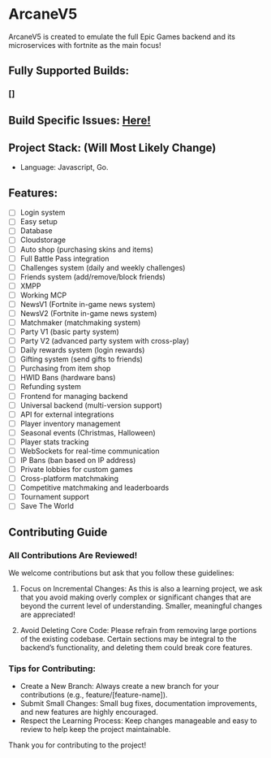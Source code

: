 # ArcaneV5
ArcaneV5 is created to emulate the full Epic Games backend and its microservices with fortnite as the main focus!

## Fully Supported Builds:
### []
## Build Specific Issues: [Here!](https://github.com/endlessalpacaYT/Arcane-Backend-V5/blob/main/BuildSpecificIssues.md)

## Project Stack: (Will Most Likely Change)
- Language: Javascript, Go.

## Features:
- [ ] Login system  
- [ ] Easy setup  
- [ ] Database
- [ ] Cloudstorage
- [ ] Auto shop (purchasing skins and items)  
- [ ] Full Battle Pass integration  
- [ ] Challenges system (daily and weekly challenges)  
- [ ] Friends system (add/remove/block friends) 
- [ ] XMPP
- [ ] Working MCP
- [ ] NewsV1 (Fortnite in-game news system) 
- [ ] NewsV2 (Fortnite in-game news system)
- [ ] Matchmaker (matchmaking system)  
- [ ] Party V1 (basic party system)  
- [ ] Party V2 (advanced party system with cross-play)  
- [ ] Daily rewards system (login rewards)  
- [ ] Gifting system (send gifts to friends)  
- [ ] Purchasing from item shop  
- [ ] HWID Bans (hardware bans)  
- [ ] Refunding system  
- [ ] Frontend for managing backend  
- [ ] Universal backend (multi-version support)  
- [ ] API for external integrations  
- [ ] Player inventory management  
- [ ] Seasonal events (Christmas, Halloween)  
- [ ] Player stats tracking 
- [ ] WebSockets for real-time communication
- [ ] IP Bans (ban based on IP address) 
- [ ] Private lobbies for custom games  
- [ ] Cross-platform matchmaking  
- [ ] Competitive matchmaking and leaderboards  
- [ ] Tournament support
- [ ] Save The World

## Contributing Guide

### All Contributions Are Reviewed!  
We welcome contributions but ask that you follow these guidelines:

1. Focus on Incremental Changes: As this is also a learning project, we ask that you avoid making overly complex or significant changes that are beyond the current level of understanding. Smaller, meaningful changes are appreciated!

2. Avoid Deleting Core Code: Please refrain from removing large portions of the existing codebase. Certain sections may be integral to the backend’s functionality, and deleting them could break core features.

### Tips for Contributing:  
- Create a New Branch: Always create a new branch for your contributions (e.g., feature/[feature-name]).  
- Submit Small Changes: Small bug fixes, documentation improvements, and new features are highly encouraged.  
- Respect the Learning Process: Keep changes manageable and easy to review to help keep the project maintainable.

Thank you for contributing to the project!